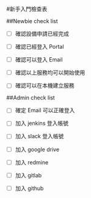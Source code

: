 #新手入門檢查表

##Newbie check list

* [ ] 確認設備申請已經完成
* [ ] 確認已經登入 Portal
* [ ] 確認可以登入 Email 
* [ ] 確認以上服務均可以開始使用
* [ ] 確認可以在本機建立服務


##Admin check list

* [ ] 確定 Email 可以正確登入
* [ ] 加入 jenkins 登入帳號
* [ ] 加入 slack 登入帳號
* [ ] 加入 google drive
* [ ] 加入 redmine
* [ ] 加入 gitlab
* [ ] 加入 github

